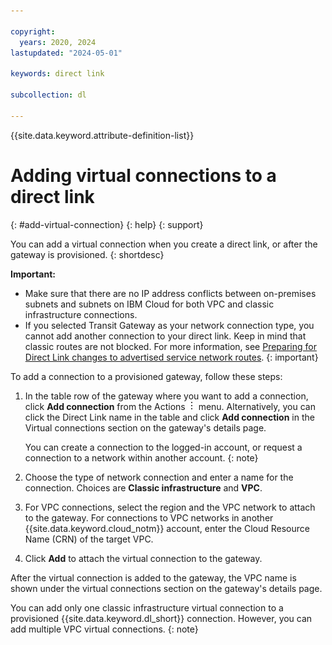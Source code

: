 ```yaml
---

copyright:
  years: 2020, 2024
lastupdated: "2024-05-01"

keywords: direct link

subcollection: dl

---
```


{{site.data.keyword.attribute-definition-list}}

# Adding virtual connections to a direct link
{: #add-virtual-connection}
{: help}
{: support}

You can add a virtual connection when you create a direct link, or after the gateway is provisioned.
{: shortdesc}

**Important:**

* Make sure that there are no IP address conflicts between on-premises subnets and subnets on IBM Cloud for both VPC and classic infrastructure connections.
* If you selected Transit Gateway as your network connection type, you cannot add another connection to your direct link. Keep in mind that classic routes are not blocked. For more information, see [Preparing for Direct Link changes to advertised service network routes](/docs/dl?topic=dl-notification-dl-tgw).
{: important}

To add a connection to a provisioned gateway, follow these steps:

1. In the table row of the gateway where you want to add a connection, click **Add connection** from the Actions ![Actions menu](images/overflow.png) menu. Alternatively, you can click the Direct Link name in the table and click **Add connection** in the Virtual connections section on the gateway's details page.

   You can create a connection to the logged-in account, or request a connection to a network within another account.
   {: note}

1. Choose the type of network connection and enter a name for the connection. Choices are **Classic infrastructure** and **VPC**.
1. For VPC connections, select the region and the VPC network to attach to the gateway. For connections to VPC networks in another {{site.data.keyword.cloud_notm}} account, enter the Cloud Resource Name (CRN) of the target VPC.
1. Click **Add** to attach the virtual connection to the gateway.

After the virtual connection is added to the gateway, the VPC name is shown under the virtual connections section on the gateway's details page.

You can add only one classic infrastructure virtual connection to a provisioned {{site.data.keyword.dl_short}} connection. However, you can add multiple VPC virtual connections.
{: note}
